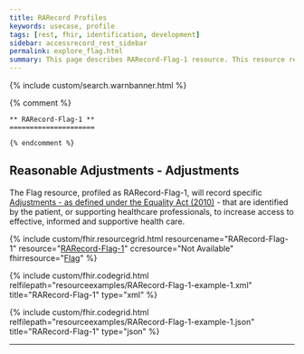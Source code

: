 ```yaml
---
title: RARecord Profiles
keywords: usecase, profile
tags: [rest, fhir, identification, development]
sidebar: accessrecord_rest_sidebar
permalink: explore_flag.html
summary: This page describes RARecord-Flag-1 resource. This resource records details of each Reasonable Adjustment identified, by or for a patient, within the FHIR&reg; Reasonable Adjustments API.
---
```

{% include custom/search.warnbanner.html %}

{% comment %}

    ** RARecord-Flag-1 **
    =====================

    {% endcomment %}

## Reasonable Adjustments - Adjustments ##

The Flag resource, profiled as RARecord-Flag-1, will record specific [Adjustments - as defined under the Equality Act (2010)](https://www.gov.uk/government/publications/reasonable-adjustments-a-legal-duty/reasonable-adjustments-a-legal-duty) - that are identified by the patient, or supporting healthcare professionals, to increase access to effective, informed and supportive health care.

{% include custom/fhir.resourcegrid.html
resourcename="RARecord-Flag-1"
resource="[RARecord-Flag-1](https://fhir.nhs.uk/STU3/StructureDefinition/RARecord-Flag-1/_history/0.0.5)"
ccresource="Not Available"
fhirresource="[Flag](https://www.hl7.org/fhir/flag.html)" %}

{% include custom/fhir.codegrid.html
relfilepath="resourceexamples/RARecord-Flag-1-example-1.xml"
title="RARecord-Flag-1"
type="xml" %}

{% include custom/fhir.codegrid.html
relfilepath="resourceexamples/RARecord-Flag-1-example-1.json"
title="RARecord-Flag-1"
type="json" %}

---